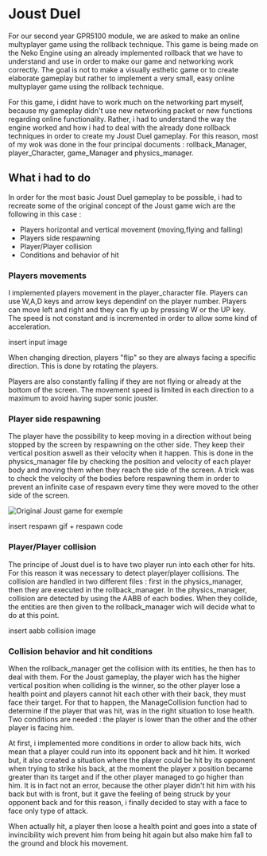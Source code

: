# Joust Duel

For our second year GPR5100 module, we are asked to make an online multyplayer game using the rollback technique. This game is being made on the Neko Engine using an already implemented rollback that we have to understand and use in order to make our game and networking work correctly. The goal is not to make a visually esthetic game or to create elaborate gameplay but rather to implement a very small, easy online multyplayer game using the rollback technique.

For this game, i didnt have to work much on the networking part myself, because my gameplay didn't use new networking packet or new functions regarding online functionality. Rather, i had to understand the way the engine worked and how i had to deal with the already done rollback techniques in order to create my Joust Duel gameplay.
For this reason, most of my wok was done in the four principal documents : rollback_Manager, player_Character, game_Manager and physics_manager.

## What i had to do

In order for the most basic Joust Duel gameplay to be possible, i had to recreate some of the original concept of the Joust game wich are the following in this case :
- Players horizontal and vertical movement (moving,flying and falling)
- Players side respawning
- Player/Player collision
- Conditions and behavior of hit

### Players movements

I implemented players movement in the player_character file. Players can use W,A,D keys and arrow keys dependinf on the player number.
Players can move left and right and they can fly up by pressing W or the UP key. The speed is not constant and is incremented in order to allow some kind of acceleration.

insert input image

When changing direction, players "flip" so they are always facing a specific direction. This is done by rotating the players.

Players are also constantly falling if they are not flying or already at the bottom of the screen. The movement speed is limited in each direction to a maximum to avoid having super sonic jouster.


### Player side respawning
The player have the possibility to keep moving in a direction without being stopped by the screen by respawning on the other side. They keep their vertical position aswell as their velocity when it happen. This is done in the physics_manager file by checking the position and velocity of each player body and moving them when they reach the side of the screen. A trick was to check the velocity of the bodies before respawning them in order to prevent an infinite case of respawn every time they were moved to the other side of the screen.

![](https://marvinschrd.github.io/Images/joust%20movement%20respawn.gif "Original Joust game for exemple")

insert respawn gif + respawn code

### Player/Player collision
The principe of Joust duel is to have two player run into each other for hits. For this reason it was necessary to detect player/player collisions.
The collision are handled in two different files : first in the physics_manager, then they are executed in the rollback_manager.
In the physics_manager, collision are detected by using the AABB of each bodies. When they collide, the entities are then given to the rollback_manager wich will decide what to do at this point.

insert aabb collision image

### Collision behavior and hit conditions
When the rollback_manager get the collision with its entities, he then has to deal with them. For the Joust gameplay, the player wich has the higher vertical position when colliding is the winner, so the other player lose a health point and players cannot hit each other with their back, they must face their target.
For that to happen, the ManageCollision function had to determine if the player that was hit, was in the right situation to lose health.
Two conditions are needed : the player is lower than the other and the other player is facing him.

At first, i implemented more conditions in order to allow back hits, wich mean that a player could run into its opponent back and hit him. It worked but, it also created a situation where the player could be hit by its opponent when trying to strike his back, at the moment the player x position became greater than its target and if the other player managed to go higher than him. It is in fact not an error, because the other player didn't hit him with his back but with is front, but it gave the feeling of being struck by your opponent back and for this reason, i finally decided to stay with a face to face only type of attack.

When actually hit, a player then loose a health point and goes into a state of invincibility wich prevent him from being hit again but also make him fall to the ground and block his movement.
